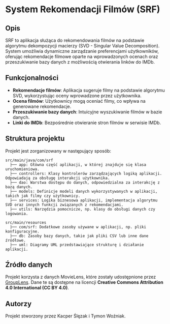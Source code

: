 # System Rekomendacji Filmów (SRF)

## Opis
SRF to aplikacja służąca do rekomendowania filmów na podstawie algorytmu dekompozycji macierzy (SVD - Singular Value Decomposition). System umożliwia dynamiczne zarządzanie preferencjami użytkowników, oferując rekomendacje filmowe oparte na wprowadzonych ocenach oraz przeszukiwanie bazy danych z możliwością otwierania linków do IMDb.

## Funkcjonalności
- **Rekomendacje filmów**: Aplikacja sugeruje filmy na podstawie algorytmu SVD, wykorzystując oceny wprowadzone przez użytkownika.
- **Ocena filmów**: Użytkownicy mogą oceniać filmy, co wpływa na generowane rekomendacje.
- **Przeszukiwanie bazy danych**: Intuicyjne wyszukiwanie filmów w bazie danych.
- **Linki do IMDb**: Bezpośrednie otwieranie stron filmów w serwisie IMDb.

## Struktura projektu
Projekt jest zorganizowany w następujący sposób:

```
src/main/java/com/srf
  ├── app: Główna część aplikacji, w której znajduje się klasa uruchomieniowa.
  ├── controllers: Klasy kontrolerów zarządzających logiką aplikacji. Odpowiadają za obsługę interakcji użytkownika.
  ├── dao: Warstwa dostępu do danych, odpowiedzialna za interakcję z bazą danych.
  ├── models: Definicje modeli danych wykorzystywanych w aplikacji, takich jak filmy czy użytkownicy.
  ├── services: Logika biznesowa aplikacji, implementacja algorytmu SVD oraz innych funkcji związanych z rekomendacjami.
  ├── utils: Narzędzia pomocnicze, np. klasy do obsługi danych czy logowania.

src/main/resources
  ├── com/srf: Dodatkowe zasoby używane w aplikacji, np. pliki konfiguracyjne.
  ├── db: Zasoby bazy danych, takie jak pliki CSV lub inne dane źródłowe.
  ├── uml: Diagramy UML przedstawiające strukturę i działanie aplikacji.
```

## Źródło danych
Projekt korzysta z danych MovieLens, które zostały udostępnione przez [GroupLens](https://grouplens.org/datasets/movielens/). Dane te są dostępne na licencji **Creative Commons Attribution 4.0 International (CC BY 4.0)**.

## Autorzy
Projekt stworzony przez Kacper Ślęzak i Tymon Woźniak.

